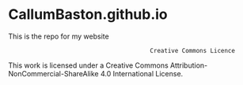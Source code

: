 # CallumBaston.github.io
This is the repo for my website


                                            Creative Commons Licence
  This work is licensed under a Creative Commons Attribution-NonCommercial-ShareAlike 4.0 International License.
